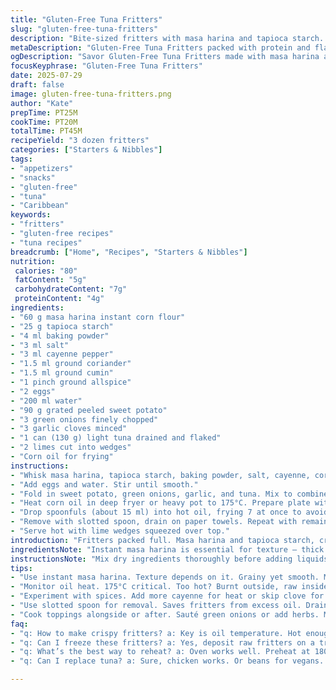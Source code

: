 ```yaml
---
title: "Gluten-Free Tuna Fritters"
slug: "gluten-free-tuna-fritters"
description: "Bite-sized fritters with masa harina and tapioca starch. Spiced with cayenne, cumin, coriander, and a pinch of clove. Includes mashed sweet potato and green onions for moisture and texture. Tuna adds protein and savory depth. Fried until crisp and golden. Paired with lime wedges to brighten each bite."
metaDescription: "Gluten-Free Tuna Fritters packed with protein and flavor. Crispy bites of masa harina, sweet potato, and tuna, served with lime."
ogDescription: "Savor Gluten-Free Tuna Fritters made with masa harina and spiced tuna. Perfect appetizer or snack with a zesty lime touch."
focusKeyphrase: "Gluten-Free Tuna Fritters"
date: 2025-07-29
draft: false
image: gluten-free-tuna-fritters.png
author: "Kate"
prepTime: PT25M
cookTime: PT20M
totalTime: PT45M
recipeYield: "3 dozen fritters"
categories: ["Starters & Nibbles"]
tags:
- "appetizers"
- "snacks"
- "gluten-free"
- "tuna"
- "Caribbean"
keywords:
- "fritters"
- "gluten-free recipes"
- "tuna recipes"
breadcrumb: ["Home", "Recipes", "Starters & Nibbles"]
nutrition: 
 calories: "80"
 fatContent: "5g"
 carbohydrateContent: "7g"
 proteinContent: "4g"
ingredients:
- "60 g masa harina instant corn flour"
- "25 g tapioca starch"
- "4 ml baking powder"
- "3 ml salt"
- "3 ml cayenne pepper"
- "1.5 ml ground coriander"
- "1.5 ml ground cumin"
- "1 pinch ground allspice"
- "2 eggs"
- "200 ml water"
- "90 g grated peeled sweet potato"
- "3 green onions finely chopped"
- "3 garlic cloves minced"
- "1 can (130 g) light tuna drained and flaked"
- "2 limes cut into wedges"
- "Corn oil for frying"
instructions:
- "Whisk masa harina, tapioca starch, baking powder, salt, cayenne, coriander, cumin, and allspice in a bowl."
- "Add eggs and water. Stir until smooth."
- "Fold in sweet potato, green onions, garlic, and tuna. Mix to combine thoroughly. Batter thick but scoopable."
- "Heat corn oil in deep fryer or heavy pot to 175°C. Prepare plate with paper towels."
- "Drop spoonfuls (about 15 ml) into hot oil, frying 7 at once to avoid crowding. Fry 3 to 5 minutes, turning halfway for even golden color."
- "Remove with slotted spoon, drain on paper towels. Repeat with remaining batter."
- "Serve hot with lime wedges squeezed over top."
introduction: "Fritters packed full. Masa harina and tapioca starch, crisp but flexible. Sweet potato grated fine. Adds moisture, soft interior. Tuna flakes scattered in. Seasoned with cumin, coriander, cayenne - mild heat, fragrance. Allspice pinch, subtle depth. Eggs bind. Water gives fluidity. Drop batter by spoonfuls for shape. Fry in hot corn oil. Crispy edges, tender bite inside. Lime wedges; acid cuts through fattiness, brightens flavors. Simple. Fast. Use what’s on hand. No gluten, no dairy. Snacks, starters. Cool mornings, late nights. Pair with chat, laughter. Eat warm, messy fingers. Repeat."
ingredientsNote: "Instant masa harina is essential for texture — thick and grainy but cohesive. Tapioca starch adds chewiness. Baking powder gives lift, lightness. Spices measured but tweakable. Clove optional but adds spiced warmth. Sweet potato grated finely for even cook and moisture retention. Green onions and garlic bring freshness and pungency, balance richness of tuna. Tuna choice light for flavor, oily for moisture. Eggs and water used to bind and thin batter — water amount may vary slightly depending on masa brand or sweet potato moisture. Corn oil preferred for frying because of high smoke point and neutral flavor."
instructionsNote: "Mix dry ingredients thoroughly before adding liquids to avoid lumps. Eggs and water go in next; whisk until uniform batter with no dry bits. Incorporate grated sweet potato, aromatics, and tuna gently for even distribution without overmixing. Heat oil carefully — 175°C needed for crisp exterior without absorbing oil. Work in batches to keep oil temperature steady, prevents soggy fritters. Use spoon measure for consistent size. Flip mid-way for balance color. Drain fritters well or oil will weigh them down. Serve immediately with lime; best fresh but can keep warm short time. Extra lime for squeezing, bright acid offsets oiliness. Clean oil well to avoid off flavors in next batch."
tips:
- "Use instant masa harina. Texture depends on it. Grainy yet smooth. Mix dry well. No lumps. Incorporate wet slowly. Sweet potato needs to be grated finely. Thin slices give moisture but cook evenly."
- "Monitor oil heat. 175°C critical. Too hot? Burnt outside, raw inside. Not hot enough? Soggy fritters, absorb too much oil. Fry in batches. Don't crowd. Keeps oil temp stable. Consistent size helps."
- "Experiment with spices. Add more cayenne for heat or skip clove for simplicity. Green onions best fresh, adds crunch. Garlic gives depth. Drain tuna well, moisture control is vital. Choices matter."
- "Use slotted spoon for removal. Saves fritters from excess oil. Drain on paper towels immediately. Serve fast, warm is best. Additional lime, ensures brightness. Cuts oiliness, freshens taste."
- "Cook toppings alongside or after. Sauté green onions or add herbs. Mix flavors, balance richness. Serve with yogurt or avocado for creaminess. Layer flavors, everyday meals. Messy fingers, good eats."
faq:
- "q: How to make crispy fritters? a: Key is oil temperature. Hot enough for crisping. Don’t crowd. Gives even cooking. Also, drain properly or they turn soggy."
- "q: Can I freeze these fritters? a: Yes, deposit raw fritters on a tray. Freeze until firm. Shift to bag for storage. Fry from frozen, adjust time."
- "q: What’s the best way to reheat? a: Oven works well. Preheat at 180°C. Bake until hot and crisp. Avoid microwave, makes them rubbery."
- "q: Can I replace tuna? a: Sure, chicken works. Or beans for vegans. Adjust seasoning if using strong-flavored options. Different textures need an eye on moisture."

---
```

